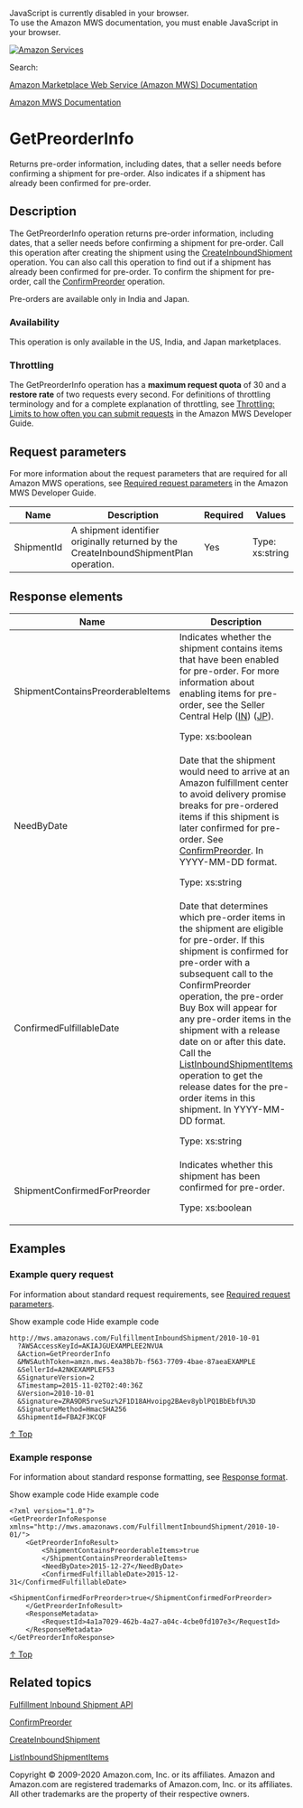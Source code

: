<div id="MWSDX_noscript">

JavaScript is currently disabled in your browser.  
To use the Amazon MWS documentation, you must enable JavaScript in your
browser.

</div>

<div id="MWSDX_divtop">

[![Amazon
Services](https://images-na.ssl-images-amazon.com/images/G/08/mwsportal/fr_FR/amazonservices.gif "Amazon Services")](http://services.amazon.fr)

<div id="MWSDX_search">

<span id="MWSDX_searchlbl">Search:</span>

</div>

  
<span id="MWSDX_titlebar">[Amazon Marketplace Web Service (Amazon MWS)
Documentation](https://developer.amazonservices.fr/gp/mws/docs.html)</span>

</div>

<div id="MWSDX_divbottom">

<div id="MWSDX_divleft">

<div id="MWSDX_toc">

</div>

</div>

<div id="MWSDX_divright">

<div id="MWSDX_content">

<span id="MWSDX_breadcrumbs">[Amazon MWS
Documentation](https://developer.amazonservices.fr/gp/mws/docs.html)</span>

<div id="FBAInbound_GetPreorderInfo" class="nested0">

# GetPreorderInfo

<div class="body">

<span class="ph">Returns pre-order information, including dates, that a
seller needs before confirming a shipment for pre-order. Also indicates
if a shipment has already been confirmed for pre-order. </span>

</div>

<div id="Description" class="topic concept nested1">

## Description

<div class="body conbody">

<div class="section">

The <span class="keyword apiname">GetPreorderInfo</span> operation
returns pre-order information, including dates, that a seller needs
before confirming a shipment for pre-order. Call this operation after
creating the shipment using the
<a href="../fba_inbound/FBAInbound_CreateInboundShipment.md" class="xref">CreateInboundShipment</a>
operation. You can also call this operation to find out if a shipment
has already been confirmed for pre-order. To confirm the shipment for
pre-order, call the
<a href="FBAInbound_ConfirmPreorder.md" class="xref" title="Confirms a shipment for pre-order.">ConfirmPreorder</a>
operation.

Pre-orders are available only in India and Japan.

</div>

<div class="section">

### Availability

This operation is only available in the US, India, and Japan
marketplaces.

</div>

<div class="section">

### Throttling

The <span class="keyword apiname">GetPreorderInfo</span> operation has a
**maximum request quota** of 30 and a **restore rate** of two requests
every second. <span class="ph">For definitions of throttling terminology
and for a complete explanation of throttling, see
<a href="../dev_guide/DG_Throttling.md" class="xref">Throttling: Limits to how often you can submit requests</a>
in the <span class="ph">Amazon MWS Developer Guide</span>.</span>

</div>

</div>

</div>

<div id="RequestParameters" class="topic reference nested1">

## Request parameters

<div class="body refbody">

<div class="section">

<span class="ph">For more information about the request parameters that
are required for all <span class="ph">Amazon MWS</span> operations, see
<a href="../dev_guide/DG_RequiredRequestParameters.md" class="xref">Required request parameters</a>
in the <span class="ph">Amazon MWS Developer Guide</span>.</span>

</div>

<div class="tablenoborder">

| Name                                             | Description                                                                                                                                        | Required | Values                                  |
|--------------------------------------------------|----------------------------------------------------------------------------------------------------------------------------------------------------|----------|-----------------------------------------|
| <span class="keyword parmname">ShipmentId</span> | <span class="ph">A shipment identifier originally returned by the <span class="keyword apiname">CreateInboundShipmentPlan</span> operation.</span> | Yes      | <span class="ph">Type: xs:string</span> |

</div>

</div>

</div>

<div id="ResponseElements" class="topic reference nested1">

## Response elements

<div class="body refbody">

<div class="tablenoborder">

<table id="ResponseElements__ResponseElementsTable" class="table" data-cellpadding="4" data-cellspacing="0" data-summary="" data-frame="border" data-border="1" data-rules="all">
<colgroup>
<col style="width: 50%" />
<col style="width: 50%" />
</colgroup>
<thead class="thead" data-align="left">
<tr class="header row">
<th id="d67953e225" class="entry" data-valign="top" width="29.239766081871345%">Name</th>
<th id="d67953e228" class="entry" data-valign="top" width="70.76023391812866%">Description</th>
</tr>
</thead>
<tbody class="tbody">
<tr class="odd row">
<td class="entry" data-valign="top" width="29.239766081871345%" headers="d67953e225 "><span class="keyword parmname">ShipmentContainsPreorderableItems</span></td>
<td class="entry" data-valign="top" width="70.76023391812866%" headers="d67953e228 ">Indicates whether the shipment contains items that have been enabled for pre-order. For more information about enabling items for pre-order, see the Seller Central Help (<a href="https://sellercentral.amazon.in/gp/help/201851750" class="xref">IN</a>) (<a href="https://sellercentral.amazon.co.jp/gp/help/201851750" class="xref">JP</a>).
<p><span class="ph">Type: xs:boolean</span></p></td>
</tr>
<tr class="even row">
<td class="entry" data-valign="top" width="29.239766081871345%" headers="d67953e225 "><span class="keyword parmname">NeedByDate</span></td>
<td class="entry" data-valign="top" width="70.76023391812866%" headers="d67953e228 ">Date that the shipment would need to arrive at an <span class="ph">Amazon fulfillment center</span> to avoid delivery promise breaks for pre-ordered items if this shipment is later confirmed for pre-order. See <a href="FBAInbound_ConfirmPreorder.md" class="xref" title="Confirms a shipment for pre-order.">ConfirmPreorder</a>. In YYYY-MM-DD format.
<p><span class="ph">Type: xs:string</span></p></td>
</tr>
<tr class="odd row">
<td class="entry" data-valign="top" width="29.239766081871345%" headers="d67953e225 "><span class="keyword parmname">ConfirmedFulfillableDate</span></td>
<td class="entry" data-valign="top" width="70.76023391812866%" headers="d67953e228 ">Date that determines which pre-order items in the shipment are eligible for pre-order. If this shipment is confirmed for pre-order with a subsequent call to the <span class="keyword apiname">ConfirmPreorder</span> operation, the pre-order Buy Box will appear for any pre-order items in the shipment with a release date on or after this date. Call the <a href="FBAInbound_ListInboundShipmentItems.md" class="xref" title="Returns a list of items in a specified inbound shipment, or a list of items that were updated within a specified time frame.">ListInboundShipmentItems</a> operation to get the release dates for the pre-order items in this shipment. In YYYY-MM-DD format.
<p><span class="ph">Type: xs:string</span></p></td>
</tr>
<tr class="even row">
<td class="entry" data-valign="top" width="29.239766081871345%" headers="d67953e225 "><span class="keyword parmname">ShipmentConfirmedForPreorder</span></td>
<td class="entry" data-valign="top" width="70.76023391812866%" headers="d67953e228 ">Indicates whether this shipment has been confirmed for pre-order.
<p><span class="ph">Type: xs:boolean</span></p></td>
</tr>
</tbody>
</table>

</div>

</div>

</div>

<div id="Examples" class="topic reference nested1">

## Examples

<div class="body refbody">

<div class="section">

### Example query request

<span class="ph">For information about standard request requirements,
see
<a href="../dev_guide/DG_RequiredRequestParameters.md" class="xref">Required request parameters</a>.</span>

<span class="ph expander"> <span class="keyword parmname xshow">Show
example code</span> <span class="keyword parmname xhide">Hide example
code</span> </span>

<div class="sectiondiv content">

``` pre
http://mws.amazonaws.com/FulfillmentInboundShipment/2010-10-01
  ?AWSAccessKeyId=AKIAJGUEXAMPLEE2NVUA
  &Action=GetPreorderInfo
  &MWSAuthToken=amzn.mws.4ea38b7b-f563-7709-4bae-87aeaEXAMPLE
  &SellerId=A2NKEXAMPLEF53
  &SignatureVersion=2
  &Timestamp=2015-11-02T02:40:36Z
  &Version=2010-10-01
  &Signature=ZRA9DR5rveSuz%2F1D18AHvoipg2BAev8yblPQ1BbEbfU%3D
  &SignatureMethod=HmacSHA256
  &ShipmentId=FBA2F3KCQF
```

<a href="#Examples" class="xref">↑ Top</a>

</div>

</div>

<div class="section">

### Example response

<span class="ph">For information about standard response formatting, see
<a href="../dev_guide/DG_ResponseFormat.md" class="xref">Response format</a>.</span>

<span class="ph expander"> <span class="keyword parmname xshow">Show
example code</span> <span class="keyword parmname xhide">Hide example
code</span> </span>

<div class="sectiondiv content">

``` pre
<?xml version="1.0"?>
<GetPreorderInfoResponse xmlns="http://mws.amazonaws.com/FulfillmentInboundShipment/2010-10-01/">
    <GetPreorderInfoResult>
        <ShipmentContainsPreorderableItems>true
        </ShipmentContainsPreorderableItems>
        <NeedByDate>2015-12-27</NeedByDate>
        <ConfirmedFulfillableDate>2015-12-31</ConfirmedFulfillableDate>
        <ShipmentConfirmedForPreorder>true</ShipmentConfirmedForPreorder>
    </GetPreorderInfoResult>
    <ResponseMetadata>
        <RequestId>4a1a7029-462b-4a27-a04c-4cbe0fd107e3</RequestId>
    </ResponseMetadata>
</GetPreorderInfoResponse>
```

<a href="#Examples" class="xref">↑ Top</a>

</div>

</div>

</div>

</div>

<div id="RelatedTopics" class="topic nested1">

## Related topics

<div class="body">

<a href="../fba_inbound/FBAInbound_Overview.md" class="xref">Fulfillment Inbound Shipment API</a>

<a href="FBAInbound_ConfirmPreorder.md" class="xref" title="Confirms a shipment for pre-order.">ConfirmPreorder</a>

<a href="../fba_inbound/FBAInbound_CreateInboundShipment.md" class="xref">CreateInboundShipment</a>

<a href="FBAInbound_ListInboundShipmentItems.md" class="xref" title="Returns a list of items in a specified inbound shipment, or a list of items that were updated within a specified time frame.">ListInboundShipmentItems</a>

</div>

</div>

</div>

<div id="MWSDX_footer">

Copyright © 2009-2020 Amazon.com, Inc. or its affiliates. Amazon and
Amazon.com are registered trademarks of Amazon.com, Inc. or its
affiliates. All other trademarks are the property of their respective
owners.

</div>

</div>

</div>

<div style="clear: both;">

</div>

</div>
